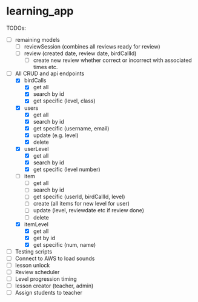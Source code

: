 # learning_app

TODOs:
- [ ] remaining models
    - [ ] reviewSession (combines all reviews ready for review)
    - [ ] review (created date, review date, birdCallId)
        - [ ] create new review whether correct or incorrect with associated times etc.
- [ ] All CRUD and api endpoints
    - [x] birdCalls 
        - [x] get all
        - [x] search by id
        - [x] get specific (level, class)
    - [x] users 
        - [x] get all
        - [x] search by id
        - [x] get specific (username, email)
        - [x] update (e.g. level)
        - [x] delete 
    - [x] userLevel 
        - [x] get all
        - [x] search by id
        - [x] get specific (level number)
    - [ ] item
        - [ ] get all
        - [ ] search by id
        - [ ] get specific (userId, birdCallId, level)
        - [ ] create (all items for new level for user)
        - [ ] update (level, reviewdate etc if review done)
        - [ ] delete
    - [x] itemLevel
        - [x] get all
        - [x] get by id
        - [x] get specific (num, name)

- [ ] Testing scripts
- [ ] Connect to AWS to load sounds
- [ ] lesson unlock
- [ ] Review scheduler
- [ ] Level progression timing
- [ ] lesson creator (teacher, admin)
- [ ] Assign students to teacher